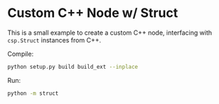 # Custom C++ Node w/ Struct

This is a small example to create a custom C++ node, interfacing with `csp.Struct` instances from C++.

Compile:

```bash
python setup.py build build_ext --inplace
```

Run:

```bash
python -m struct
```
